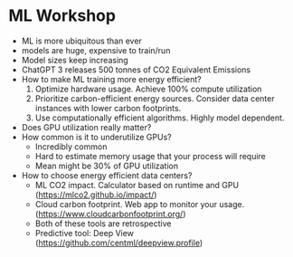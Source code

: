# ML Workshop

- ML is more ubiquitous than ever
- models are huge, expensive to train/run
- Model sizes keep increasing
- ChatGPT 3 releases 500 tonnes of CO2 Equivalent Emissions
- How to make ML training more energy efficient?
	1. Optimize hardware usage. Achieve 100% compute utilization
	2. Prioritize carbon-efficient energy sources. Consider data center instances with lower carbon footprints.
	3. Use computationally efficient algorithms. Highly model dependent.
- Does GPU utilization really matter?
- How common is it to underutilize GPUs?
	- Incredibly common
	- Hard to estimate memory usage that your process will require
	- Mean might be 30% of GPU utilization
- How to choose energy efficient data centers?
	- ML CO2 impact. Calculator based on runtime and GPU (https://mlco2.github.io/impact/)
	- Cloud carbon footprint. Web app to monitor your usage. (https://www.cloudcarbonfootprint.org/)
	- Both of these tools are retrospective
	- Predictive tool: Deep View (https://github.com/centml/deepview.profile)


